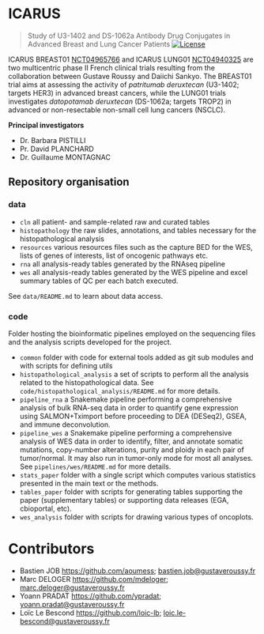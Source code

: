 # ICARUS
> Study of U3-1402 and DS-1062a Antibody Drug Conjugates in Advanced Breast and Lung Cancer Patients
[![License](https://img.shields.io/badge/License-BSD_3--Clause-blue.svg)](https://opensource.org/licenses/BSD-3-Clause)

ICARUS BREAST01 [NCT04965766](https://clinicaltrials.gov/ct2/show/NCT04965766) and ICARUS LUNG01
[NCT04940325](https://clinicaltrials.gov/ct2/show/NCT04940325) are two multicentric phase II French clinical trials
resulting from the collaboration between Gustave Roussy and Daiichi Sankyo.
The BREAST01 trial aims at assessing the activity of *patritumab deruxtecan* (U3-1402; targets HER3) in advanced breast
cancers, while the LUNG01 trials investigates *datopotamab deruxtecan* (DS-1062a; targets TROP2)
in advanced or non-resectable non-small cell lung cancers (NSCLC).

**Principal investigators**
- Dr. Barbara PISTILLI
- Pr. David PLANCHARD
- Dr. Guillaume MONTAGNAC

## Repository organisation

### data

- `cln` all patient- and sample-related raw and curated tables
- `histopathology` the raw slides, annotations, and tables necessary for the histopathological analysis
- `resources` various resources files such as the capture BED for the WES, lists of genes of interests, list of
  oncogenic pathways etc.
- `rna` all analysis-ready tables generated by the RNAseq pipeline
- `wes` all analysis-ready tables generated by the WES pipeline and excel summary tables of QC per each batch executed.

See `data/README.md` to learn about data access.


### code

Folder hosting the bioinformatic pipelines employed on the sequencing files and the analysis scripts developed for
the project.

- `common` folder with code for external tools added as git sub modules and with scripts for defining utils
- `histopathological_analysis` a set of scripts to perform all the analysis related to the histopathological data. See
  `code/histopathological_analysis/README.md` for more details.
- `pipeline_rna` a Snakemake pipeline performing a comprehensive analysis of bulk RNA-seq data in order to quantify gene
  expression using SALMON+Tximport before proceeding to DEA (DESeq2), GSEA, and immune deconvolution.
- `pipeline_wes` a Snakemake pipeline performing a comprehensive analysis of WES data in order to identify, filter, and
  annotate somatic mutations, copy-number alterations, purity and ploidy in each pair of tumor/normal. It may also run
  in tumor-only mode for most all analyses. See `pipelines/wes/README.md` for more details.
- `stats_paper` folder with a single script which computes various statistics presented in the main text or the methods.
- `tables_paper` folder with scripts for generating tables supporting the paper (supplementary tables) or supporting
  data releases (EGA, cbioportal, etc).
- `wes_analysis` folder with scripts for drawing various types of oncoplots.

# Contributors

- Bastien JOB <https://github.com/aoumess>; bastien.job@gustaveroussy.fr
- Marc DELOGER <https://github.com/mdeloger>; marc.deloger@gustaveroussy.fr
- Yoann PRADAT <https://github.com/ypradat>; yoann.pradat@gustaveroussy.fr
- Loïc Le Bescond <https://github.com/loic-lb>; loic.le-bescond@gustaveroussy.fr
